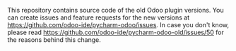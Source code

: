 This repository contains source code of the old Odoo plugin versions. You can create issues and feature requests for the new versions at https://github.com/odoo-ide/pycharm-odoo/issues. In case you don't know, please read https://github.com/odoo-ide/pycharm-odoo-old/issues/50 for the reasons behind this change.
